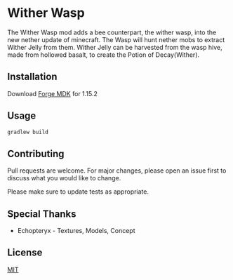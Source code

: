 # Wither Wasp

The Wither Wasp mod adds a bee counterpart, the wither wasp, into the new nether update of minecraft. The Wasp will hunt nether mobs to extract Wither Jelly from them. Wither Jelly can be harvested from the wasp hive, made from hollowed basalt, to create the Potion of Decay(Wither).

## Installation

Download [Forge MDK](https://files.minecraftforge.net/) for 1.15.2


## Usage
```python
gradlew build
```

## Contributing
Pull requests are welcome. For major changes, please open an issue first to discuss what you would like to change.

Please make sure to update tests as appropriate.

## Special Thanks
- Echopteryx - Textures, Models, Concept

## License
[MIT](https://choosealicense.com/licenses/mit/)
